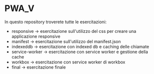# PWA_V

In questo repository troverete tutte le esercitazioni:

- responsive -> esercitazione sull'utilizzo del css per creare una applicazione responsive
- manifest -> esercitazione sull'utilizzo del manifest.json
- indexeddb -> esercitazione con indexed db e caching delle chiamate
- service-worker -> esercitazione con service worker e gestione della cache
- workbox -> esercitazione con service worker di workbox
- final -> esercitazione finale

